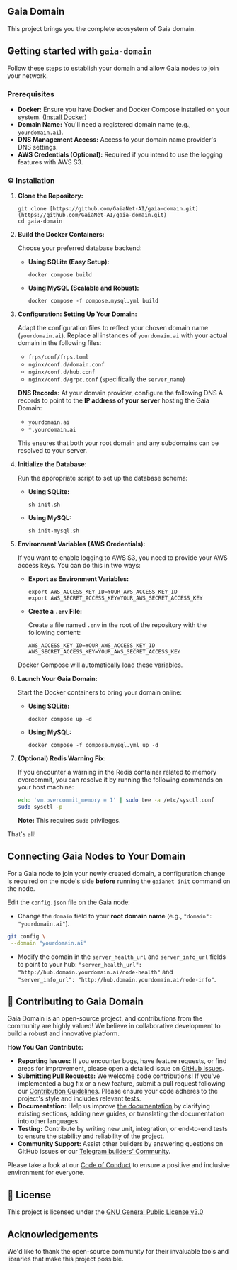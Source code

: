## Gaia Domain

This project brings you the complete ecosystem of Gaia domain.

## Getting started with `gaia-domain`

Follow these steps to establish your domain and allow Gaia nodes to join your network.

### Prerequisites

- **Docker:** Ensure you have Docker and Docker Compose installed on your system. ([Install Docker](https://docs.docker.com/engine/install/))
- **Domain Name:** You'll need a registered domain name (e.g., `yourdomain.ai`).
- **DNS Management Access:** Access to your domain name provider's DNS settings.
- **AWS Credentials (Optional):** Required if you intend to use the logging features with AWS S3.

### ⚙️ Installation

1.  **Clone the Repository:**

    ```shell
    git clone [https://github.com/GaiaNet-AI/gaia-domain.git](https://github.com/GaiaNet-AI/gaia-domain.git)
    cd gaia-domain
    ```

2.  **Build the Docker Containers:**

    Choose your preferred database backend:

    - **Using SQLite (Easy Setup):**

      ```shell
      docker compose build
      ```

    - **Using MySQL (Scalable and Robust):**

      ```shell
      docker compose -f compose.mysql.yml build
      ```

3.  **Configuration: Setting Up Your Domain:**

    Adapt the configuration files to reflect your chosen domain name (`yourdomain.ai`). Replace all instances of `yourdomain.ai` with your actual domain in the following files:

    - `frps/conf/frps.toml`
    - `nginx/conf.d/domain.conf`
    - `nginx/conf.d/hub.conf`
    - `nginx/conf.d/grpc.conf` (specifically the `server_name`)

    **DNS Records:** At your domain provider, configure the following DNS A records to point to the **IP address of your server** hosting the Gaia Domain:

    - `yourdomain.ai`
    - `*.yourdomain.ai`

    This ensures that both your root domain and any subdomains can be resolved to your server.

4.  **Initialize the Database:**

    Run the appropriate script to set up the database schema:

    - **Using SQLite:**

      ```shell
      sh init.sh
      ```

    - **Using MySQL:**

      ```shell
      sh init-mysql.sh
      ```

5.  **Environment Variables (AWS Credentials):**

    If you want to enable logging to AWS S3, you need to provide your AWS access keys. You can do this in two ways:

    - **Export as Environment Variables:**

      ```shell
      export AWS_ACCESS_KEY_ID=YOUR_AWS_ACCESS_KEY_ID
      export AWS_SECRET_ACCESS_KEY=YOUR_AWS_SECRET_ACCESS_KEY
      ```

    - **Create a `.env` File:**

      Create a file named `.env` in the root of the repository with the following content:

      ```.env
      AWS_ACCESS_KEY_ID=YOUR_AWS_ACCESS_KEY_ID
      AWS_SECRET_ACCESS_KEY=YOUR_AWS_SECRET_ACCESS_KEY
      ```

    Docker Compose will automatically load these variables.

6.  **Launch Your Gaia Domain:**

    Start the Docker containers to bring your domain online:

    - **Using SQLite:**

      ```shell
      docker compose up -d
      ```

    - **Using MySQL:**

      ```shell
      docker compose -f compose.mysql.yml up -d
      ```

7.  **(Optional) Redis Warning Fix:**

    If you encounter a warning in the Redis container related to memory overcommit, you can resolve it by running the following commands on your host machine:

    ```bash
    echo 'vm.overcommit_memory = 1' | sudo tee -a /etc/sysctl.conf
    sudo sysctl -p
    ```

    **Note:** This requires `sudo` privileges.

That's all!

## Connecting Gaia Nodes to Your Domain

For a Gaia node to join your newly created domain, a configuration change is required on the node's side **before** running the `gaianet init` command on the node.

Edit the `config.json` file on the Gaia node:

- Change the `domain` field to your **root domain name** (e.g., `"domain": "yourdomain.ai"`).

```bash
git config \
 --domain "yourdomain.ai"
```

- Modify the domain in the `server_health_url` and `server_info_url` fields to point to your hub: `"server_health_url": "http://hub.domain.yourdomain.ai/node-health"` and `"server_info_url": "http://hub.domain.yourdomain.ai/node-info"`.

## 🤝 Contributing to Gaia Domain

Gaia Domain is an open-source project, and contributions from the community are highly valued! We believe in collaborative development to build a robust and innovative platform.

**How You Can Contribute:**

- **Reporting Issues:** If you encounter bugs, have feature requests, or find areas for improvement, please open a detailed issue on [GitHub Issues](https://github.com/GaiaNet-AI/gaia-domain/issues).
- **Submitting Pull Requests:** We welcome code contributions! If you've implemented a bug fix or a new feature, submit a pull request following our [Contribution Guidelines](https://github.com/Gaianet-AI/gaianet-domain/blob/main/CONTRIBUTING.md). Please ensure your code adheres to the project's style and includes relevant tests.
- **Documentation:** Help us improve [the documentation](https://docs.gaianet.ai/intro) by clarifying existing sections, adding new guides, or translating the documentation into other languages.
- **Testing:** Contribute by writing new unit, integration, or end-to-end tests to ensure the stability and reliability of the project.
- **Community Support:** Assist other builders by answering questions on GitHub issues or our [Telegram builders' Community](https://t.me/+a0bJInD5lsYxNDJl).

Please take a look at our [Code of Conduct](https://github.com/Gaianet-AI/gaianet-domain/blob/main/CODE_OF_CONDUCT.md) to ensure a positive and inclusive environment for everyone.

## 📜 License

This project is licensed under the [GNU General Public License v3.0](https://github.com/GaiaNet-AI/gaia-domain/blob/main/LICENSE)

## Acknowledgements

We'd like to thank the open-source community for their invaluable tools and libraries that make this project possible.
